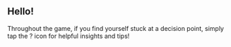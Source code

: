 ## Hello!

Throughout the game, if you find yourself stuck at a decision point, simply tap the ? icon for helpful insights and tips!
